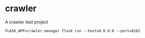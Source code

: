 # crawler

A crawler test project

```
FLASK_APP=crawler.manager flask run --host=0.0.0.0 --port=8282
```

